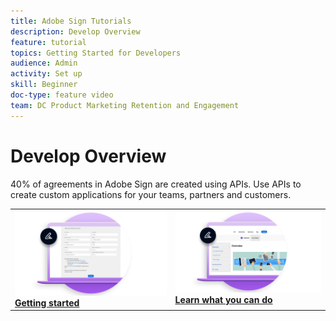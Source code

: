 ```yaml
---
title: Adobe Sign Tutorials
description: Develop Overview
feature: tutorial
topics: Getting Started for Developers
audience: Admin
activity: Set up
skill: Beginner
doc-type: feature video
team: DC Product Marketing Retention and Engagement
---
```


# Develop Overview

40% of agreements in Adobe Sign are created using APIs. Use APIs to create custom applications for your teams, partners and customers.

<table>
<tr>
  <td valign="top">
    <a href="https://www.adobe.io/apis/documentcloud/sign.html">
      <img alt="Start" src="assets/Develop_Getting-Started.png" />
    </a>
    <div>
    <a href="https://www.adobe.io/apis/documentcloud/sign.html"><strong>Getting started</strong></a>
    <br>
  </td>
  <td valign="top">
    <a href="https://www.adobe.io/apis/documentcloud/sign.html">
      <img alt="Learn" src="assets/Develop_Learn.png" />
    </a>
    <div>
    <a href="https://www.adobe.io/apis/documentcloud/sign.html"><strong>Learn what you can do</strong></a>
    <br>
</tr>
</table>
